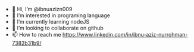 - 👋 Hi, I’m @ibnuazizn009
- 👀 I’m interested in programing language
- 🌱 I’m currently learning nodeJS
- 💞️ I’m looking to collaborate on github
- 📫 How to reach me https://www.linkedin.com/in/ibnu-aziz-nurrohman-7382b31b9/

<!---
ibnuazizn009/ibnuazizn009 is a ✨ special ✨ repository because its `README.md` (this file) appears on your GitHub profile.
You can click the Preview link to take a look at your changes.
--->
